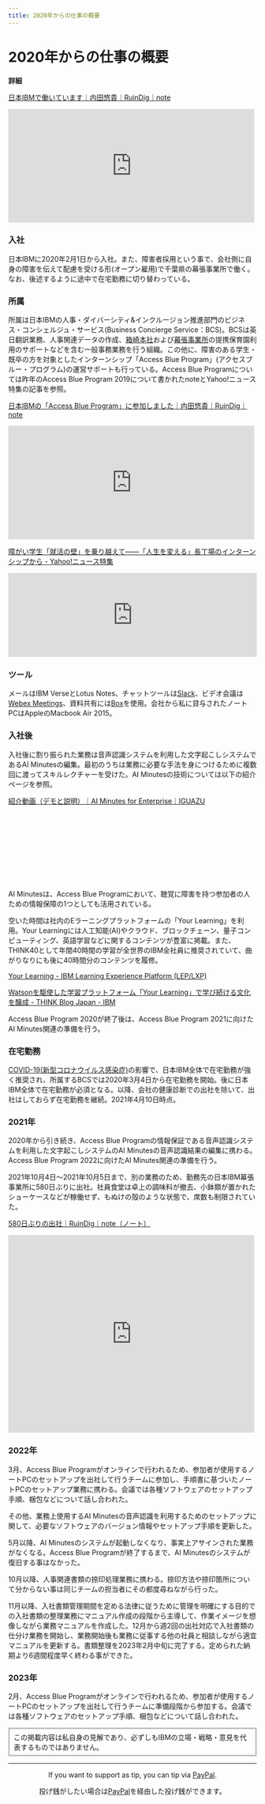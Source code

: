```yaml
---
title: 2020年からの仕事の概要
---
```


# 2020年からの仕事の概要

**詳細**

[日本IBMで働いています｜内田悠貴｜RuinDig｜note](https://note.com/ruindig/n/nd2a5537bc613)
<iframe class="note-embed" src="https://note.com/embed/notes/nd2a5537bc613" style="border: 0; display: block; max-width: 99%; width: 550px; padding: 0px; margin: 10px 0px; position: static; visibility: visible;" height="230"></iframe><script async src="https://note.com/scripts/embed.js" charset="utf-8"></script>

### 入社

日本IBMに2020年2月1日から入社。また、障害者採用という事で、会社側に自身の障害を伝えて配慮を受ける形(オープン雇用)で千葉県の幕張事業所で働く。なお、後述するように途中で在宅勤務に切り替わっている。

### 所属

所属は日本IBMの人事・ダイバーシティ&インクルージョン推進部門のビジネス・コンシェルジュ・サービス(Business Concierge Service：BCS)。BCSは英日翻訳業務、人事関連データの作成、[箱崎本社](http://kogamo.jp)および[幕張事業所](http://www.mitsubachihoikuen.jp)の提携保育園利用のサポートなどを含む一般事務業務を行う組織。この他に、障害のある学生・既卒の方を対象としたインターンシップ「Access Blue Program」(アクセスブルー・プログラム)の運営サポートも行っている。Access Blue Programについては昨年のAccess Blue Program 2019について書かれたnoteとYahoo!ニュース特集の記事を参照。

[日本IBMの「Access Blue Program」に参加しました｜内田悠貴｜RuinDig｜note](https://note.com/ruindig/n/n754ff458f965)
<iframe class="note-embed" src="https://note.com/embed/notes/n754ff458f965" style="border: 0; display: block; max-width: 99%; width: 550px; padding: 0px; margin: 10px 0px; position: static; visibility: visible;" height="230"></iframe><script async src="https://note.com/scripts/embed.js" charset="utf-8"></script>

[障がい学生「就活の壁」を乗り越えて――「人生を変える」長丁場のインターンシップから - Yahoo!ニュース特集](https://news.yahoo.co.jp/feature/1507)
<iframe src="https://hatenablog-parts.com/embed?url=https://news.yahoo.co.jp/feature/1507/" title="障がい学生「就活の壁」を乗り越えて――「人生を変える」長丁場のインターンシップから - Yahoo!ニュース" class="embed-card embed-webcard" scrolling="no" frameborder="0" style="display: block; width: 100%; height: 170px; max-width: 580px; margin: 10px 0px;"></iframe>

### ツール

メールはIBM VerseとLotus Notes、チャットツールは[Slack](https://slack.com)、ビデオ会議は[Webex Meetings](https://www.webex.com/ja/index.html)、資料共有には[Box](https://www.box.com/ja-jp/home)を使用。会社から私に貸与されたノートPCはAppleのMacbook Air 2015。

### 入社後

入社後に割り振られた業務は音声認識システムを利用した文字起こしシステムであるAI Minutesの編集。最初のうちは業務に必要な手法を身につけるために複数回に渡ってスキルレクチャーを受けた。AI Minutesの技術については以下の紹介ページを参照。

[紹介動画（デモと説明）｜AI Minutes for Enterprise｜IGUAZU](https://www.aim-iguazu.jp/movie)

<div class="iframely-embed"><div class="iframely-responsive" style="height: 140px; padding-bottom: 0;"><a href="https://www.aim-iguazu.jp/movie" data-iframely-url="//iframely.net/3lhL8zc"></a></div></div><script async src="//iframely.net/embed.js"></script>

AI Minutesは、Access Blue Programにおいて、聴覚に障害を持つ参加者の人ための情報保障の1つとしても活用されている。

空いた時間は社内のEラーニングプラットフォームの「Your Learning」を利用。Your Learningには人工知能(AI)やクラウド、ブロックチェーン、量子コンピューティング、英語学習などに関するコンテンツが豊富に掲載。また、THINK40として年間40時間の学習が全世界のIBM全社員に推奨されていて、曲がりなりにも後に40時間分のコンテンツを履修。

[Your Learning - IBM Learning Experience Platform (LEP/LXP)](https://yourlearning.ibm.com/about)

[Watsonを駆使した学習プラットフォーム「Your Learning」で学び続ける文化を醸成 - THINK Blog Japan - IBM](https://www.ibm.com/blogs/think/jp-ja/watson-your-learning)

Access Blue Program 2020が終了後は、Access Blue Program 2021に向けたAI Minutes関連の準備を行う。

### 在宅勤務

[COVID-19(新型コロナウイルス感染症)](https://corona.go.jp)の影響で、日本IBM全体で在宅勤務が強く推奨され、所属するBCSでは2020年3月4日から在宅勤務を開始。後に日本IBM全体で在宅勤務が必須となる。以降、会社の健康診断での出社を除いて、出社はしておらず在宅勤務を継続。2021年4月10日時点。

### 2021年

2020年から引き続き、Access Blue Programの情報保証である音声認識システムを利用した文字起こしシステムのAI Minutesの音声認識結果の編集に携わる。Access Blue Program 2022に向けたAI Minutes関連の準備を行う。

2021年10月4日～2021年10月5日まで、別の業務のため、勤務先の日本IBM幕張事業所に580日ぶりに出社。社員食堂は卓上の調味料が撤去、小鉢類が置かれたショーケースなどが稼働せず、もぬけの殻のような状態で、席数も制限されていた。

[580日ぶりの出社｜RuinDig｜note（ノート）](https://note.com/ruindig/n/n51f742b86b61)

<iframe class="note-embed" src="https://note.com/embed/notes/n51f742b86b61" style="border: 0; display: block; max-width: 99%; width: 550px; padding: 0px; margin: 10px 0px; position: static; visibility: visible;" height="400"></iframe><script async src="https://note.com/scripts/embed.js" charset="utf-8"></script>

### 2022年

3月、Access Blue Programがオンラインで行われるため、参加者が使用するノートPCのセットアップを出社して行うチームに参加し、手順書に基づいたノートPCのセットアップ業務に携わる。会議では各種ソフトウェアのセットアップ手順、梱包などについて話し合われた。

その他、業務上使用するAI Minutesの音声認識を利用するためのセットアップに関して、必要なソフトウェアのバージョン情報やセットアップ手順を更新した。

5月以降、AI Minutesのシステムが起動しなくなり、事実上アサインされた業務がなくなる。Access Blue Programが終了するまで、AI Minutesのシステムが復旧する事はなかった。

10月以降、人事関連書類の捺印処理業務に携わる。捺印方法や捺印箇所について分からない事は同じチームの担当者にその都度尋ねながら行った。

11月以降、入社書類管理期間を定める法律に従うために管理を明確にする目的での入社書類の整理業務にマニュアル作成の段階から主導して、作業イメージを想像しながら業務マニュアルを作成した。12月から週2回の出社対応で入社書類の仕分け業務を開始し、業務開始後も業務に従事する他の社員と相談しながら適宜マニュアルを更新する。書類整理を2023年2月中旬に完了する。定められた納期より6週間程度早く終わる事ができた。

### 2023年

2月、Access Blue Programがオンラインで行われるため、参加者が使用するノートPCのセットアップを出社して行うチームに準備段階から参加する。会議では各種ソフトウェアのセットアップ手順、梱包などについて話し合われた。

<div style="border: solid 3px #c0c0c0; padding-left: 8px; padding-right: 8px; padding-top: 6px; padding-bottom: 6px; margin-top: 6px; margin-bottom: 6px;">
この掲載内容は私自身の見解であり、必ずしもIBMの立場・戦略・意見を代表するものではありません。
</div>

<hr>

<div style="text-align:center"><p>If you want to support as tip, you can tip via <a href="https://paypal.me/ruindig">PayPal</a>.</p></div>

<div style="text-align:center"><p>投げ銭がしたい場合は<a href="https://paypal.me/ruindig">PayPal</a>を経由した投げ銭ができます。</p></div>

<script src="https://codoc.jp/js/cms.js" data-css="blue" data-usercode="c9TQJjS1dA" charset="UTF-8" defer></script><div id="codoc-entry-8FY1GS5i0A" class="codoc-entries" data-without-body="1" data-support-button-text="RuinDigに100円から投げ銭/Tip from 100JPY" data-show-like="0" data-show-about-codoc="0" data-support-message="よろしければここから投げ銭ができます。ブログと写真と動画の活力になります。Tip here will be energy for blog, photos and videos."></div>